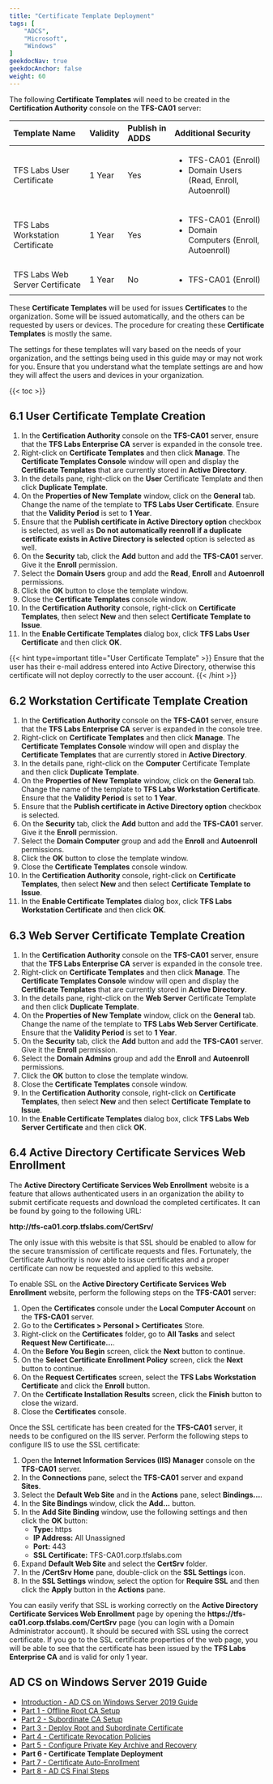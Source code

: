 ```yaml
---
title: "Certificate Template Deployment"
tags: [
    "ADCS",
    "Microsoft",
    "Windows"
]
geekdocNav: true
geekdocAnchor: false
weight: 60
---
```


The following **Certificate Templates** will need to be created in the **Certification Authority** console on the **TFS-CA01** server:

| **Template Name**                | **Validity** | **Publish in ADDS** | **Additional Security**                                                             |
|:---------------------------------|:-------------|:--------------------|:------------------------------------------------------------------------------------|
| TFS Labs User Certificate	       | 1 Year       | Yes                 | <ul><li>TFS-CA01 (Enroll)</li><li>Domain Users (Read, Enroll, Autoenroll)</li></ul> |
| TFS Labs Workstation Certificate | 1 Year       | Yes                 | <ul><li>TFS-CA01 (Enroll)</li><li>Domain Computers (Enroll, Autoenroll)</li></ul>   |
| TFS Labs Web Server Certificate  | 1 Year       | No	                | <ul><li>TFS-CA01 (Enroll)</li></ul>                                                 |

These **Certificate Templates** will be used for issues **Certificates** to the organization. Some will be issued automatically, and the others can be requested by users or devices. The procedure for creating these **Certificate Templates** is mostly the same.

The settings for these templates will vary based on the needs of your organization, and the settings being used in this guide may or may not work for you. Ensure that you understand what the template settings are and how they will affect the users and devices in your organization.

{{< toc >}}

## 6.1 User Certificate Template Creation ##

1. In the **Certification Authority** console on the **TFS-CA01** server, ensure that the **TFS Labs Enterprise CA** server is expanded in the console tree.
2. Right-click on **Certificate Templates** and then click **Manage**. The **Certificate Templates Console** window will open and display the **Certificate Templates** that are currently stored in **Active Directory**.
3. In the details pane, right-click on the **User** Certificate Template and then click **Duplicate Template**.
4. On the **Properties of New Template** window, click on the **General** tab. Change the name of the template to **TFS Labs User Certificate**. Ensure that the **Validity Period** is set to **1 Year**.
5. Ensure that the **Publish certificate in Active Directory option** checkbox is selected, as well as **Do not automatically reenroll if a duplicate certificate exists in Active Directory is selected** option is selected as well.
6. On the **Security** tab, click the **Add** button and add the **TFS-CA01** server. Give it the **Enroll** permission.
7. Select the **Domain Users** group and add the **Read**, **Enroll** and **Autoenroll** permissions.
8. Click the **OK** button to close the template window.
9. Close the **Certificate Templates** console window.
10. In the **Certification Authority** console, right-click on **Certificate Templates**, then select **New** and then select **Certificate Template to Issue**.
11. In the **Enable Certificate Templates** dialog box, click **TFS Labs User Certificate** and then click **OK**.

{{< hint type=important title="User Certificate Template" >}}
Ensure that the user has their e-mail address entered into Active Directory, otherwise this certificate will not deploy correctly to the user account.
{{< /hint >}}

## 6.2 Workstation Certificate Template Creation ##

1. In the **Certification Authority** console on the **TFS-CA01** server, ensure that the **TFS Labs Enterprise CA** server is expanded in the console tree.
2. Right-click on **Certificate Templates** and then click **Manage**. The **Certificate Templates Console** window will open and display the **Certificate Templates** that are currently stored in **Active Directory**.
3. In the details pane, right-click on the **Computer** Certificate Template and then click **Duplicate Template**.
4. On the **Properties of New Template** window, click on the **General** tab. Change the name of the template to **TFS Labs Workstation Certificate**. Ensure that the **Validity Period** is set to **1 Year**.
5. Ensure that the **Publish certificate in Active Directory option** checkbox is selected.
6. On the **Security** tab, click the **Add** button and add the **TFS-CA01** server. Give it the **Enroll** permission.
7. Select the **Domain Computer** group and add the **Enroll** and **Autoenroll** permissions.
8. Click the **OK** button to close the template window.
9. Close the **Certificate Templates** console window.
10. In the **Certification Authority** console, right-click on **Certificate Templates**, then select **New** and then select **Certificate Template to Issue**.
11. In the **Enable Certificate Templates** dialog box, click **TFS Labs Workstation Certificate** and then click **OK**.

## 6.3 Web Server Certificate Template Creation ##

1. In the **Certification Authority** console on the **TFS-CA01** server, ensure that the **TFS Labs Enterprise CA** server is expanded in the console tree.
2. Right-click on **Certificate Templates** and then click **Manage**. The **Certificate Templates Console** window will open and display the **Certificate Templates** that are currently stored in **Active Directory**.
3. In the details pane, right-click on the **Web Server** Certificate Template and then click **Duplicate Template**.
4. On the **Properties of New Template** window, click on the **General** tab. Change the name of the template to **TFS Labs Web Server Certificate**. Ensure that the **Validity Period** is set to **1 Year**.
5. On the **Security** tab, click the **Add** button and add the **TFS-CA01** server. Give it the **Enroll** permission.
6. Select the **Domain Admins** group and add the **Enroll** and **Autoenroll** permissions.
7. Click the **OK** button to close the template window.
8. Close the **Certificate Templates** console window.
9. In the **Certification Authority** console, right-click on **Certificate Templates**, then select **New** and then select **Certificate Template to Issue**.
10. In the **Enable Certificate Templates** dialog box, click **TFS Labs Web Server Certificate** and then click **OK**.

## 6.4 Active Directory Certificate Services Web Enrollment

The **Active Directory Certificate Services Web Enrollment** website is a feature that allows authenticated users in an organization the ability to submit certificate requests and download the completed certificates. It can be found by going to the following URL:

**http​://tfs-ca01.corp.tfslabs.com/CertSrv/**

The only issue with this website is that SSL should be enabled to allow for the secure transmission of certificate requests and files. Fortunately, the Certificate Authority is now able to issue certificates and a proper certificate can now be requested and applied to this website.

To enable SSL on the **Active Directory Certificate Services Web Enrollment** website, perform the following steps on the **TFS-CA01** server:

1. Open the **Certificates** console under the **Local Computer Account** on the **TFS-CA01** server.
2. Go to the **Certificates > Personal > Certificates** Store.
3. Right-click on the **Certificates** folder, go to **All Tasks** and select **Request New Certificate...**.
4. On the **Before You Begin** screen, click the **Next** button to continue.
5. On the **Select Certificate Enrollment Policy** screen, click the **Next** button to continue.
6. On the **Request Certificates** screen, select the **TFS Labs Workstation Certificate** and click the **Enroll** button.
7. On the **Certificate Installation Results** screen, click the **Finish** button to close the wizard.
8. Close the **Certificates** console.

Once the SSL certificate has been created for the **TFS-CA01** server, it needs to be configured on the IIS server. Perform the following steps to configure IIS to use the SSL certificate:

1. Open the **Internet Information Services (IIS) Manager** console on the **TFS-CA01** server.
2. In the **Connections** pane, select the **TFS-CA01** server and expand **Sites**.
3. Select the **Default Web Site** and in the **Actions** pane, select **Bindings...**.
4. In the **Site Bindings** window, click the **Add...** button.
5. In the **Add Site Binding** window, use the following settings and then click the **OK** button:
   * **Type:** https
   * **IP Address:** All Unassigned
   * **Port:** 443
   * **SSL Certificate:** TFS-CA01.corp.tfslabs.com
6. Expand **Default Web Site** and select the **CertSrv** folder.
7. In the **/CertSrv Home** pane, double-click on the **SSL Settings** icon.
8. In the **SSL Settings** window, select the option for **Require SSL** and then click the **Apply** button in the **Actions** pane.

You can easily verify that SSL is working correctly on the **Active Directory Certificate Services Web Enrollment** page by opening the **https​://tfs-ca01.corp.tfslabs.com/CertSrv** page (you can login with a Domain Administrator account). It should be secured with SSL using the correct certificate. If you go to the SSL certificate properties of the web page, you will be able to see that the certificate has been issued by the **TFS Labs Enterprise CA** and is valid for only 1 year.

## AD CS on Windows Server 2019 Guide ##

* [Introduction - AD CS on Windows Server 2019 Guide](/microsoft/windows-server/windows-server-roles-features/adcs/adcs-windows-server-2019/)
* [Part 1 - Offline Root CA Setup](/microsoft/windows-server/windows-server-roles-features/adcs/adcs-windows-server-2019/adcs-windows-server-2019-part-1/)
* [Part 2 - Subordinate CA Setup](/microsoft/windows-server/windows-server-roles-features/adcs/adcs-windows-server-2019/adcs-windows-server-2019-part-2/)
* [Part 3 - Deploy Root and Subordinate Certificate](/microsoft/windows-server/windows-server-roles-features/adcs/adcs-windows-server-2019/adcs-windows-server-2019-part-3/)
* [Part 4 - Certificate Revocation Policies](/microsoft/windows-server/windows-server-roles-features/adcs/adcs-windows-server-2019/adcs-windows-server-2019-part-4/)
* [Part 5 - Configure Private Key Archive and Recovery](/microsoft/windows-server/windows-server-roles-features/adcs/adcs-windows-server-2019/adcs-windows-server-2019-part-5/)
* **Part 6 - Certificate Template Deployment**
* [Part 7 - Certificate Auto-Enrollment](/microsoft/windows-server/windows-server-roles-features/adcs/adcs-windows-server-2019/adcs-windows-server-2019-part-7/)
* [Part 8 - AD CS Final Steps](/microsoft/windows-server/windows-server-roles-features/adcs/adcs-windows-server-2019/adcs-windows-server-2019-part-8/)
